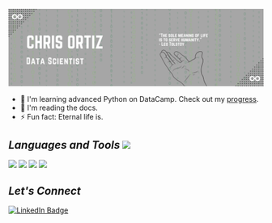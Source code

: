 ![Profile-Header](profile_readme.png)

- 🥋 I'm learning advanced Python on DataCamp. Check out my [progress](https://www.datacamp.com/profile/christopherloganortiz).
- 📙 I'm reading the docs.
- ⚡ Fun fact: Eternal life is.

## *Languages and Tools* <img src="https://media.giphy.com/media/kbRb4eyCNC0aMz5x68/giphy.gif" width="50">
<img src="https://img.shields.io/badge/python%20-%2314354C.svg?&style=for-the-badge&logo=python&logoColor=white"/> <img src="https://img.shields.io/badge/numpy%20-%23013243.svg?&style=for-the-badge&logo=numpy&logoColor=white"/> <img src="https://img.shields.io/badge/pandas%20-%23150458.svg?&style=for-the-badge&logo=pandas&logoColor=white"/> <img src="https://img.shields.io/badge/mysql-%2300f.svg?&style=for-the-badge&logo=mysql&logoColor=white"/> 

## *Let's Connect*
[![LinkedIn Badge](https://img.shields.io/badge/LinkedIn-Profile-informational?style=flat&logo=linkedin&logoColor=white&color=0D76A8)](https://www.linkedin.com/in/christopherlortiz/)
